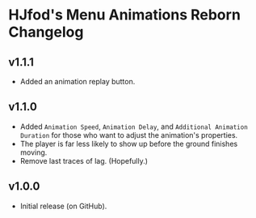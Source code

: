 # HJfod's Menu Animations Reborn Changelog
## v1.1.1
- Added an animation replay button.
## v1.1.0
- Added `Animation Speed`, `Animation Delay`, and `Additional Animation Duration` for those who want to adjust the animation's properties.
- The player is far less likely to show up before the ground finishes moving.
- Remove last traces of lag. (Hopefully.)
## v1.0.0
- Initial release (on GitHub).